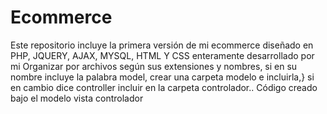 # Ecommerce
Este repositorio incluye la primera versión de mi ecommerce diseñado en PHP, JQUERY, AJAX, MYSQL, HTML Y CSS enteramente desarrollado por mi
Organizar por archivos según sus extensiones y nombres, si en su nombre incluye la palabra model, crear una carpeta modelo e incluirla,}
si en cambio dice controller incluir en la carpeta controlador.. Código creado bajo el modelo vista controlador
